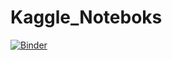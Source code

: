 # Kaggle_Noteboks

[![Binder](https://mybinder.org/badge.svg)](https://mybinder.org/v2/gh/ronnieejha/Kaggle_Noteboks/master)
